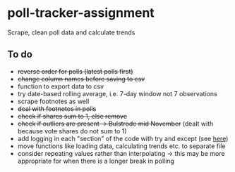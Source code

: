 # poll-tracker-assignment
Scrape, clean poll data and calculate trends

## To do

- ~~reverse order for polls (latest polls first)~~
- ~~change column names before saving to csv~~
- function to export data to csv
- try date-based rolling average, i.e. 7-day window not 7 observations
- scrape footnotes as well
- ~~deal with footnotes in polls~~
- ~~check if shares sum to 1, else remove~~
- ~~check if outliers are present -> Bulstrode mid November~~ (dealt with because vote shares do not sum to 1)
- add logging in each "section" of the code with try and except (see [here](https://medium.com/@rahulkumar_33287/logger-error-versus-logger-exception-4113b39beb4b))
- move functions like loading data, calculating trends etc. to separate file
- consider repeating values rather than interpolating -> this may be more appropriate for when there is a longer break in polling



